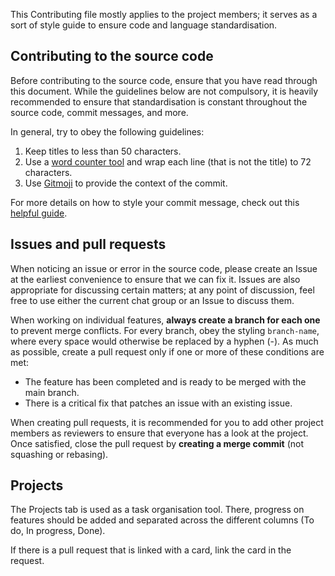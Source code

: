 This Contributing file mostly applies to the project members; it serves as a sort of style guide to ensure code and language standardisation.

## Contributing to the source code
Before contributing to the source code, ensure that you have read through this document. While the guidelines below are not compulsory, it is heavily recommended to ensure that standardisation is constant throughout the source code, commit messages, and more.

In general, try to obey the following guidelines:
1. Keep titles to less than 50 characters.
2. Use a [word counter tool](https://wordcounter.net) and wrap each line (that is not the title) to 72 characters.
3. Use [Gitmoji](https://gitmoji.carloscuesta.me/) to provide the context of the commit.

For more details on how to style your commit message, check out this [helpful guide](https://chris.beams.io/posts/git-commit/).

## Issues and pull requests
When noticing an issue or error in the source code, please create an Issue at the earliest convenience to ensure that we can fix it. Issues are also appropriate for discussing certain matters; at any point of discussion, feel free to use either the current chat group or an Issue to discuss them.

When working on individual features, **always create a branch for each one** to prevent merge conflicts. For every branch, obey the styling `branch-name`, where every space would otherwise be replaced by a hyphen (-). As much as possible, create a pull request only if one or more of these conditions are met:
- The feature has been completed and is ready to be merged with the main branch.
- There is a critical fix that patches an issue with an existing issue.

When creating pull requests, it is recommended for you to add other project members as reviewers to ensure that everyone has a look at the project. Once satisfied, close the pull request by **creating a merge commit** (not squashing or rebasing).

## Projects
The Projects tab is used as a task organisation tool. There, progress on features should be added and separated across the different columns (To do, In progress, Done).

If there is a pull request that is linked with a card, link the card in the request.